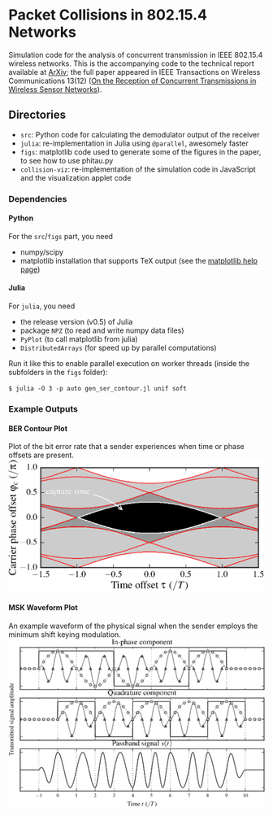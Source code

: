 Packet Collisions in 802.15.4 Networks
=========

Simulation code for the analysis of concurrent transmission in IEEE 802.15.4 wireless networks. 
This is the accompanying code to the technical report available at [ArXiv](http://arxiv.org/abs/1309.4978); the full paper appeared in IEEE Transactions on Wireless Communications 13(12) ([On the Reception of Concurrent Transmissions in Wireless Sensor Networks](http://dx.doi.org/10.1109/TWC.2014.2349896)).

## Directories
- `src`: Python code for calculating the demodulator output of the receiver
- `julia`: re-implementation in Julia using `@parallel`, awesomely faster
- `figs`: matplotlib code used to generate some of the figures in the paper, to see how to use phitau.py
- `collision-viz`: re-implementation of the simulation code in JavaScript and the visualization applet code

### Dependencies
#### Python
For the `src`/`figs` part, you need
- numpy/scipy
- matplotlib installation that supports TeX output (see the [matplotlib help page](http://matplotlib.org/users/usetex.html))

#### Julia
For `julia`, you need 
- the release version (v0.5) of Julia
- package `NPZ` (to read and write numpy data files)
- `PyPlot` (to call matplotlib from julia)
- `DistributedArrays` (for speed up by parallel computations)

Run it like this to enable parallel execution on worker threads (inside the subfolders in the `figs` folder):

`$ julia -O 3 -p auto gen_ser_contour.jl unif soft`

### Example Outputs
#### BER Contour Plot
Plot of the bit error rate that a sender experiences when time or phase offsets are present.
![Contour plot of the bit error rate (BER)](examples/ber_contour.png)

#### MSK Waveform Plot
An example waveform of the physical signal when the sender employs the minimum shift keying modulation.
![MSK waveform](examples/msk_wave.png)

